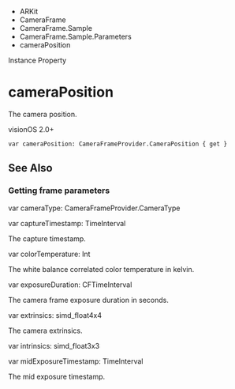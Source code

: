 

- ARKit
- CameraFrame
- CameraFrame.Sample
- CameraFrame.Sample.Parameters
-  cameraPosition 

Instance Property

# cameraPosition

The camera position.

visionOS 2.0+

``` source
var cameraPosition: CameraFrameProvider.CameraPosition { get }
```

## See Also

### Getting frame parameters

var cameraType: CameraFrameProvider.CameraType

var captureTimestamp: TimeInterval

The capture timestamp.

var colorTemperature: Int

The white balance correlated color temperature in kelvin.

var exposureDuration: CFTimeInterval

The camera frame exposure duration in seconds.

var extrinsics: simd_float4x4

The camera extrinsics.

var intrinsics: simd_float3x3

var midExposureTimestamp: TimeInterval

The mid exposure timestamp.

